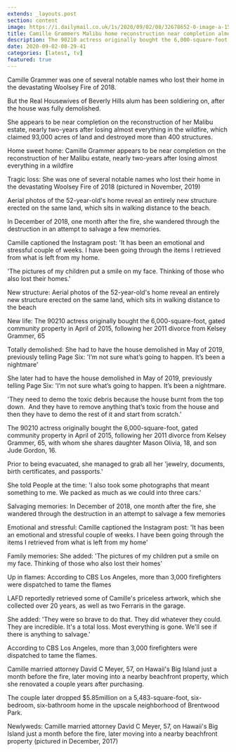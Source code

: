 ```yaml
---
extends: _layouts.post
section: content
image: https://i.dailymail.co.uk/1s/2020/09/02/08/32678652-0-image-a-15_1599030178663.jpg 
title: Camille Grammers Malibu home reconstruction near completion almost two years after Woolsey Fire 
description: The 90210 actress originally bought the 6,000-square-foot, gated community property near the beach in Malibu back in April of 2015, following her 2011 divorce from Kelsey Grammer, 65. 
date: 2020-09-02-08-29-41 
categories: [latest, tv] 
featured: true 
--- 
```

Camille Grammer was one of several notable names who lost their home in the devastating Woolsey Fire of 2018.

But the Real Housewives of Beverly Hills alum has been soldiering on, after the house was fully demolished.

She appears to be near completion on the reconstruction of her Malibu estate, nearly two-years after losing almost everything in the wildfire, which claimed 93,000 acres of land and destroyed more than 400 structures.

Home sweet home: Camille Grammer appears to be near completion on the reconstruction of her Malibu estate, nearly two-years after losing almost everything in a wildfire

Tragic loss: She was one of several notable names who lost their home in the devastating Woolsey Fire of 2018 (pictured in November, 2019)

Aerial photos of the 52-year-old's home reveal an entirely new structure erected on the same land, which sits in walking distance to the beach.  

In December of 2018, one month after the fire, she wandered through the destruction in an attempt to salvage a few memories.   

Camille captioned the Instagram post: 'It has been an emotional and stressful couple of weeks. I have been going through the items I retrieved from what is left from my home. 

'The pictures of my children put a smile on my face. Thinking of those who also lost their homes.' 

New structure: Aerial photos of the 52-year-old's home reveal an entirely new structure erected on the same land, which sits in walking distance to the beach

New life: The 90210 actress originally bought the 6,000-square-foot, gated community property in April of 2015, following her 2011 divorce from Kelsey Grammer, 65

Totally demolished: She had to have the house demolished in May of 2019, previously telling Page Six: 'I’m not sure what’s going to happen. It’s been a nightmare'

She later had to have the house demolished in May of 2019, previously telling Page Six: 'I’m not sure what’s going to happen. It’s been a nightmare. 

'They need to demo the toxic debris because the house burnt from the top down.  And they have to remove anything that’s toxic from the house and then they have to demo the rest of it and start from scratch.' 

The 90210 actress originally bought the 6,000-square-foot, gated community property in April of 2015, following her 2011 divorce from Kelsey Grammer, 65, with whom she shares daughter Mason Olivia, 18, and son Jude Gordon, 16. 

Prior to being evacuated, she managed to grab all her 'jewelry, documents, birth certificates, and passports.' 

She told People at the time: 'I also took some photographs that meant something to me. We packed as much as we could into three cars.'  

Salvaging memories: In December of 2018, one month after the fire, she wandered through the destruction in an attempt to salvage a few memories 

Emotional and stressful: Camille captioned the Instagram post: 'It has been an emotional and stressful couple of weeks. I have been going through the items I retrieved from what is left from my home'

Family memories: She added: 'The pictures of my children put a smile on my face. Thinking of those who also lost their homes' 

Up in flames: According to CBS Los Angeles, more than 3,000 firefighters were dispatched to tame the flames 

LAFD reportedly retrieved some of Camille's priceless artwork, which she collected over 20 years, as well as two Ferraris in the garage.

She added: 'They were so brave to do that. They did whatever they could. They are incredible. It's a total loss. Most everything is gone. We'll see if there is anything to salvage.' 

According to CBS Los Angeles, more than 3,000 firefighters were dispatched to tame the flames.   

Camille married attorney David C Meyer, 57, on Hawaii's Big Island just a month before the fire, later moving into a nearby beachfront property, which she renovated a couple years after purchasing. 

The couple later dropped $5.85million on a 5,483-square-foot, six-bedroom, six-bathroom home in the upscale neighborhood of Brentwood Park. 

Newlyweds: Camille married attorney David C Meyer, 57, on Hawaii's Big Island just a month before the fire, later moving into a nearby beachfront property (pictured in December, 2017)

